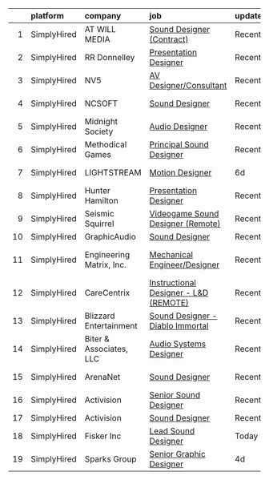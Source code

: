 

|    | platform    | company                  | job                                                                                                                                              | update_time   | location             |
|---:|:------------|:-------------------------|:-------------------------------------------------------------------------------------------------------------------------------------------------|:--------------|:---------------------|
|  1 | SimplyHired | AT WILL MEDIA            | [Sound Designer (Contract)](https://www.simplyhired.com/job/A8J3OHbNiyMLbVFnIUfy0ozJJiTZfcE14SmK3bIR7bWPApEHFt1A1g?q=sound+designer)             | Recently      | Remote               |
|  2 | SimplyHired | RR Donnelley             | [Presentation Designer](https://www.simplyhired.com/job/de5QKAIsAWBgWR4Qhp1DDfay2QKCySfhHdtWqhHKXXnexgNQIBn84A?q=sound+designer)                 | Recently      | Phoenix, AZ          |
|  3 | SimplyHired | NV5                      | [AV Designer/Consultant](https://www.simplyhired.com/job/gCpFmpxLH9hKO2DYNMwzlF5-HNzezscY2f4ASkVmsH4ecgs0cq4YeA?q=sound+designer)                | Recently      | Pittsburgh, PA       |
|  4 | SimplyHired | NCSOFT                   | [Sound Designer](https://www.simplyhired.com/job/8gOhgL9xmTsycUwhWW3xiOI_irQyeWtd1QCiEmQt4XrR1wyGUEIg_w?q=sound+designer)                        | Recently      | Bellevue, WA         |
|  5 | SimplyHired | Midnight Society         | [Audio Designer](https://www.simplyhired.com/job/nn502Lo13jLcSr2d4fnbt_i2K9Bf6y2BltTqfZgqk7LZooiHPAoyUA?q=sound+designer)                        | Recently      | Remote               |
|  6 | SimplyHired | Methodical Games         | [Principal Sound Designer](https://www.simplyhired.com/job/3GmHS-jL6M3UfOfeJeF_KLnGnqM93PtkN12upjvwuFzSgvjZkRb9XA?q=sound+designer)              | Recently      | North Carolina       |
|  7 | SimplyHired | LIGHTSTREAM              | [Motion Designer](https://www.simplyhired.com/job/5WJYE6D0BWz_xvpbT3cHTqPRs1bhVwnWW5-pO3k9dVsxAzYSQt-Mag?q=sound+designer)                       | 6d            | Lansdale, PA         |
|  8 | SimplyHired | Hunter Hamilton          | [Presentation Designer](https://www.simplyhired.com/job/CLtnQdEmNros6F1jbp-2ugf2uQV_ujvN813QsBMVNOvarckigynFuQ?q=sound+designer)                 | Recently      | Phoenix, AZ          |
|  9 | SimplyHired | Seismic Squirrel         | [Videogame Sound Designer (Remote)](https://www.simplyhired.com/job/UqLQwYsBcFx_UWysrIMqvOoSRlyf-S9QEiSaXP_yIq1PrVGa6YbYaw?q=sound+designer)     | Recently      | Issaquah, WA         |
| 10 | SimplyHired | GraphicAudio             | [Sound Designer](https://www.simplyhired.com/job/Ft833UrdPnchfefehudvRLsQ8BbX9qkOnOcL12NRM-HDcvEucjcIqg?q=sound+designer)                        | Recently      | Remote               |
| 11 | SimplyHired | Engineering Matrix, Inc. | [Mechanical Engineer/Designer](https://www.simplyhired.com/job/hk51OfcCY6YnaRrc-hzS52b7R0FAKCTtic6EsbjNC6CPNxQ4qzTgOg?q=sound+designer)          | Recently      | Saint Petersburg, FL |
| 12 | SimplyHired | CareCentrix              | [Instructional Designer - L&D (REMOTE)](https://www.simplyhired.com/job/5xYtWewzzw8o5Y6VEoBVusb9CJsxgsW-wTLOOkOWCj3jSTyeQPH8-g?q=sound+designer) | Recently      | Remote               |
| 13 | SimplyHired | Blizzard Entertainment   | [Sound Designer - Diablo Immortal](https://www.simplyhired.com/job/be44SuZxxfwebqNPsGkhf71yHynOZ_Q7VRJIkl51HzMzpl7Qx8Iqxg?q=sound+designer)      | Recently      | Irvine, CA           |
| 14 | SimplyHired | Biter & Associates, LLC  | [Audio Systems Designer](https://www.simplyhired.com/job/DW3_6guGJaWYuMezQoCIBWF_D6vqqIrOcLP78x7tbHxtRlHZPBVcYg?q=sound+designer)                | Recently      | Addison, TX          |
| 15 | SimplyHired | ArenaNet                 | [Sound Designer](https://www.simplyhired.com/job/rThG5IY9IzWMAoan9hcJnI7UxDCG6Ihg__kK3_DSy7e3u3DOyW-XHQ?q=sound+designer)                        | Recently      | Bellevue, WA         |
| 16 | SimplyHired | Activision               | [Senior Sound Designer](https://www.simplyhired.com/job/RiAdKDyRKn6xNiLfv66Fnp8k2WALRup2jfGCSo53mcAt6ILgXW08Bg?q=sound+designer)                 | Recently      | Playa Vista, CA      |
| 17 | SimplyHired | Activision               | [Sound Designer](https://www.simplyhired.com/job/i7qlcqa6pP-srEpgyNNEjRvZmW5tDc8R6vUqXUq0hP94Ee2Cl5AgeQ?q=sound+designer)                        | Recently      | Austin, TX           |
| 18 | SimplyHired | Fisker Inc               | [Lead Sound Designer](https://www.simplyhired.com/job/dI5Bbqm-bjwkPbxntvd3TX8RB_JZi5B9gGM-NYARZTCGrq7u-RPmBg?q=sound+designer)                   | Today         | Manhattan Beach, CA  |
| 19 | SimplyHired | Sparks Group             | [Senior Graphic Designer](https://www.simplyhired.com/job/nrH7QqpTZht5aBkglxtBDXkgOVKSPtLUai9xLklcMYwW-mWRQYBfPw?q=sound+designer)               | 4d            | McLean, VA           |